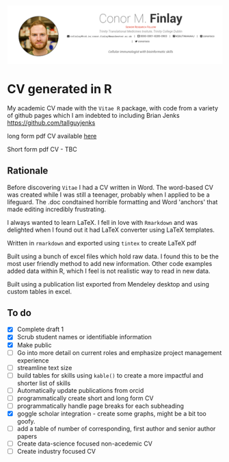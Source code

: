 [![](./CV_conorisco/front.png)](https://github.com/Conorisco/CV/raw/main/CV_conorisco/CV_conorisco.pdf)

# CV generated in R

My academic CV made with the `Vitae R` package, with code from a variety of github pages which I am indebted to including Brian Jenks https://github.com/tallguyjenks

long form pdf CV available [here](https://github.com/Conorisco/CV/raw/main/CV_conorisco/CV_conorisco.pdf)

Short form pdf CV - TBC

## Rationale

Before discovering `Vitae` I had a CV written in Word. The word-based CV was created while I was still a teenager, probably when I applied to be a lifeguard. The .doc condtained horrible formatting and Word 'anchors' that made editing incredibly frustrating.  

I always wanted to learn LaTeX. I fell in love with `Rmarkdown` and was delighted when I found out it had LaTeX converter using LaTeX templates.

Written in `rmarkdown` and exported using `tintex` to create LaTeX pdf 

Built using a bunch of excel files which hold raw data. I found this to be the most user friendly method to add new information. Other code examples added data within R, which I feel is not realistic way to read in new data. 

Built using a publication list exported from Mendeley desktop and using custom tables in excel.

## To do

- [x] Complete draft 1
- [x] Scrub student names or identifiable information 
- [x] Make public
- [ ] Go into more detail on current roles and emphasize project management experience 
- [ ] streamline text size
- [ ] build tables for skills using `kable()` to create a more impactful and shorter list of skills
- [ ] Automatically update publications from orcid
- [ ] programmatically create short and long form CV
- [ ] programmatically handle page breaks for each subheading
- [x] goggle scholar integration - create some graphs, might be a bit too goofy.
- [ ] add a table of number of corresponding, first author and senior author papers
- [ ] Create data-science focused non-acedemic CV
- [ ] Create industry focused CV
